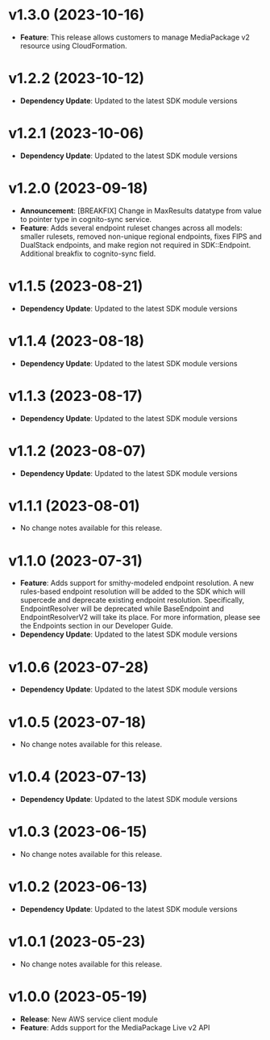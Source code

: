 # v1.3.0 (2023-10-16)

* **Feature**: This release allows customers to manage MediaPackage v2 resource using CloudFormation.

# v1.2.2 (2023-10-12)

* **Dependency Update**: Updated to the latest SDK module versions

# v1.2.1 (2023-10-06)

* **Dependency Update**: Updated to the latest SDK module versions

# v1.2.0 (2023-09-18)

* **Announcement**: [BREAKFIX] Change in MaxResults datatype from value to pointer type in cognito-sync service.
* **Feature**: Adds several endpoint ruleset changes across all models: smaller rulesets, removed non-unique regional endpoints, fixes FIPS and DualStack endpoints, and make region not required in SDK::Endpoint. Additional breakfix to cognito-sync field.

# v1.1.5 (2023-08-21)

* **Dependency Update**: Updated to the latest SDK module versions

# v1.1.4 (2023-08-18)

* **Dependency Update**: Updated to the latest SDK module versions

# v1.1.3 (2023-08-17)

* **Dependency Update**: Updated to the latest SDK module versions

# v1.1.2 (2023-08-07)

* **Dependency Update**: Updated to the latest SDK module versions

# v1.1.1 (2023-08-01)

* No change notes available for this release.

# v1.1.0 (2023-07-31)

* **Feature**: Adds support for smithy-modeled endpoint resolution. A new rules-based endpoint resolution will be added to the SDK which will supercede and deprecate existing endpoint resolution. Specifically, EndpointResolver will be deprecated while BaseEndpoint and EndpointResolverV2 will take its place. For more information, please see the Endpoints section in our Developer Guide.
* **Dependency Update**: Updated to the latest SDK module versions

# v1.0.6 (2023-07-28)

* **Dependency Update**: Updated to the latest SDK module versions

# v1.0.5 (2023-07-18)

* No change notes available for this release.

# v1.0.4 (2023-07-13)

* **Dependency Update**: Updated to the latest SDK module versions

# v1.0.3 (2023-06-15)

* No change notes available for this release.

# v1.0.2 (2023-06-13)

* **Dependency Update**: Updated to the latest SDK module versions

# v1.0.1 (2023-05-23)

* No change notes available for this release.

# v1.0.0 (2023-05-19)

* **Release**: New AWS service client module
* **Feature**: Adds support for the MediaPackage Live v2 API

